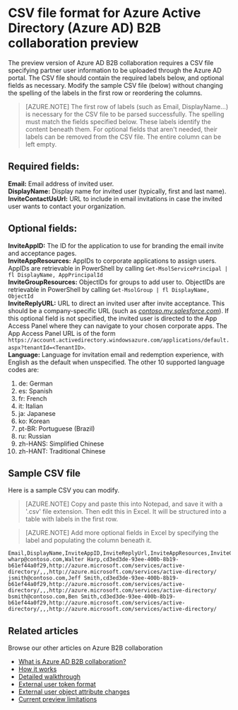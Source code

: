 <properties
   pageTitle="CSV file format for Azure Active Directory B2B collaboration preview | Microsoft Azure"
   description="Azure Active Directory B2B supports your cross-company relationships by enabling business partners to selectively access your corporate applications"
   services="active-directory"
   authors="viv-liu"
   manager="cliffdi"
   editor=""
   tags=""/>

<tags
   ms.service="active-directory"
   ms.devlang="NA"
   ms.topic="article"
   ms.tgt_pltfrm="NA"
   ms.workload="identity"
   ms.date="10/27/2015"
   ms.author="viviali"/>

# CSV file format for Azure Active Directory (Azure AD) B2B collaboration preview

The preview version of Azure AD B2B collaboration requires a CSV file specifying partner user information to be uploaded through the Azure AD portal. The CSV file should contain the required labels below, and optional fields as necessary. Modify the sample CSV file (below) without changing the spelling of the labels in the first row or reordering the columns.

>[AZURE.NOTE] The first row of labels (such as Email, DisplayName...) is necessary for the CSV file to be parsed successfully. The spelling must match the fields specified below. These labels identify the content beneath them. For optional fields that aren't needed, their labels can be removed from the CSV file. The entire column can be left empty.

## Required fields: <br/>
**Email:** Email address of invited user. <br/>
**DisplayName:** Display name for invited user (typically, first and last name).<br/>
**InviteContactUsUrl:** URL to include in email invitations in case the invited user wants to contact your organization.<br/>

## Optional fields: <br/>
**InviteAppID:**  The ID for the application to use for branding the email invite and acceptance pages.<br/>
**InviteAppResources:** AppIDs to corporate applications to assign users. AppIDs are retrievable in PowerShell by calling `Get-MsolServicePrincipal | fl DisplayName, AppPrincipalId`<br/>
**InviteGroupResources:** ObjectIDs for groups to add user to. ObjectIDs are retrievable in PowerShell by calling `Get-MsolGroup | fl DisplayName, ObjectId`<br/>
**InviteReplyURL:** URL to direct an invited user after invite acceptance. This should be a company-specific URL (such as [*contoso.my.salesforce.com*](http://contoso.my.salesforce.com/)). If this optional field is not specified, the invited user is directed to the App Access Panel where they can navigate to your chosen corporate apps. The App Access Panel URL is of the form  `https://account.activedirectory.windowsazure.com/applications/default.aspx?tenantId=<TenantID>`.<br/>
**Language:** Language for invitation email and redemption experience, with English as the default when unspecified. The other 10 supported language codes are:<br/>
1. de: German<br/>
2. es: Spanish<br/>
3. fr: French<br/>
4. it: Italian<br/>
5. ja: Japanese<br/>
6. ko: Korean<br/>
7. pt-BR: Portuguese (Brazil)<br/>
8. ru: Russian<br/>
9. zh-HANS: Simplified Chinese<br/>
10. zh-HANT: Traditional Chinese<br/>

## Sample CSV file
Here is a sample CSV you can modify.

>[AZURE.NOTE] Copy and paste this into Notepad, and save it with a '.csv' file extension. Then edit this in Excel. It will be structured into a table with labels in the first row.

>[AZURE.NOTE] Add more optional fields in Excel by specifying the label and populating the column beneath it.

```
Email,DisplayName,InviteAppID,InviteReplyUrl,InviteAppResources,InviteGroupResources,InviteContactUsUrl
wharp@contoso.com,Walter Harp,cd3ed3de-93ee-400b-8b19-b61ef44a0f29,http://azure.microsoft.com/services/active-directory/,,,http://azure.microsoft.com/services/active-directory/
jsmith@contoso.com,Jeff Smith,cd3ed3de-93ee-400b-8b19-b61ef44a0f29,http://azure.microsoft.com/services/active-directory/,,,http://azure.microsoft.com/services/active-directory/
bsmith@contoso.com,Ben Smith,cd3ed3de-93ee-400b-8b19-b61ef44a0f29,http://azure.microsoft.com/services/active-directory/,,,http://azure.microsoft.com/services/active-directory/
```

## Related articles
Browse our other articles on Azure B2B collaboration

- [What is Azure AD B2B collaboration?](active-directory-b2b-what-is-azure-ad-b2b.md)
- [How it works](active-directory-b2b-how-it-works.md)
- [Detailed walkthrough](active-directory-b2b-detailed-walkthrough.md)
- [External user token format](active-directory-b2b-references-external-user-token-format.md)
- [External user object attribute changes](active-directory-b2b-references-external-user-object-attribute-changes.md)
- [Current preview limitations](active-directory-b2b-current-preview-limitations.md)


